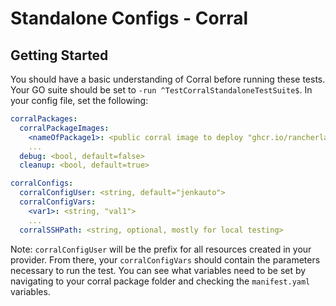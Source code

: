 # Standalone Configs - Corral

## Getting Started
You should have a basic understanding of Corral before running these tests. Your GO suite should be set to `-run ^TestCorralStandaloneTestSuite$`. 
In your config file, set the following:
```yaml
corralPackages:
  corralPackageImages:
    <nameOfPackage1>: <public corral image to deploy "ghcr.io/rancherlabs/corral/$pkg:latest>
    ...
  debug: <bool, default=false>
  cleanup: <bool, default=true>

corralConfigs:
  corralConfigUser: <string, default="jenkauto">
  corralConfigVars:
    <var1>: <string, "val1">
    ...
  corralSSHPath: <string, optional, mostly for local testing>
```
Note: `corralConfigUser` will be the prefix for all resources created in your provider. 
From there, your `corralConfigVars` should contain the parameters necessary to run the test. You can see what variables need to be set by navigating to your corral package folder and checking the `manifest.yaml` variables.